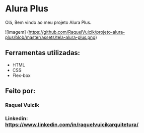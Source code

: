 # Alura Plus

Olá, Bem vindo ao meu projeto Alura Plus.

![imagem] (https://github.com/RaquelVuicik/projeto-alura-plus/blob/master/assets/tela-alura-plus.png)


## Ferramentas utilizadas:

* HTML
* CSS
* Flex-box

## Feito por:

### Raquel Vuicik

### Linkedin: https://www.linkedin.com/in/raquelvuicikarquitetura/
